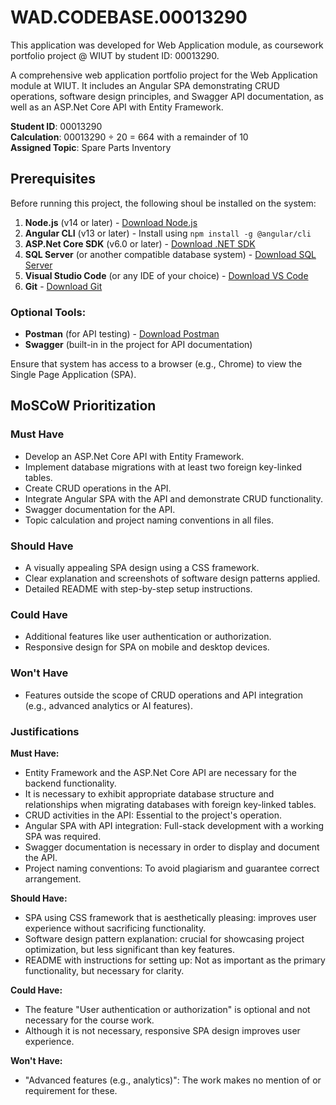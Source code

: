 # WAD.CODEBASE.00013290

This application was developed for Web Application module, as coursework portfolio project @ WIUT by student ID: 00013290.

A comprehensive web application portfolio project for the Web Application module at WIUT. It includes an Angular SPA demonstrating CRUD operations, software design principles, and Swagger API documentation, as well as an ASP.Net Core API with Entity Framework.

**Student ID**: 00013290  
**Calculation**: 00013290 ÷ 20 = 664 with a remainder of 10  
**Assigned Topic**: Spare Parts Inventory 

## Prerequisites

Before running this project, the following shoul be installed on the system:

1. **Node.js** (v14 or later) - [Download Node.js](https://nodejs.org/)
2. **Angular CLI** (v13 or later) - Install using `npm install -g @angular/cli`
3. **ASP.Net Core SDK** (v6.0 or later) - [Download .NET SDK](https://dotnet.microsoft.com/download)
4. **SQL Server** (or another compatible database system) - [Download SQL Server](https://www.microsoft.com/en-us/sql-server/)
5. **Visual Studio Code** (or any IDE of your choice) - [Download VS Code](https://code.visualstudio.com/)
6. **Git** - [Download Git](https://git-scm.com/)

### Optional Tools:
- **Postman** (for API testing) - [Download Postman](https://www.postman.com/)
- **Swagger** (built-in in the project for API documentation)

Ensure that system has access to a browser (e.g., Chrome) to view the Single Page Application (SPA).

## MoSCoW Prioritization

### Must Have
- Develop an ASP.Net Core API with Entity Framework.
- Implement database migrations with at least two foreign key-linked tables.
- Create CRUD operations in the API.
- Integrate Angular SPA with the API and demonstrate CRUD functionality.
- Swagger documentation for the API.
- Topic calculation and project naming conventions in all files.

### Should Have
- A visually appealing SPA design using a CSS framework.
- Clear explanation and screenshots of software design patterns applied.
- Detailed README with step-by-step setup instructions.

### Could Have
- Additional features like user authentication or authorization.
- Responsive design for SPA on mobile and desktop devices.

### Won't Have
- Features outside the scope of CRUD operations and API integration (e.g., advanced analytics or AI features).

### Justifications
**Must Have:**
 - Entity Framework and the ASP.Net Core API are necessary for the backend 
   functionality.
 - It is necessary to exhibit appropriate database structure and relationships when 
   migrating databases with foreign key-linked tables.
 - CRUD activities in the API: Essential to the project's operation.
 - Angular SPA with API integration: Full-stack development with a working SPA was 
   required.
 - Swagger documentation is necessary in order to display and document the API.
 - Project naming conventions: To avoid plagiarism and guarantee correct arrangement.
   
**Should Have:**
 - SPA using CSS framework that is aesthetically pleasing: improves user experience without sacrificing functionality.
 - Software design pattern explanation: crucial for showcasing project optimization, but less significant than key features.
 - README with instructions for setting up: Not as important as the primary functionality, but necessary for clarity.
   
**Could Have:**
 - The feature "User authentication or authorization" is optional and not necessary for the course work.
 - Although it is not necessary, responsive SPA design improves user experience.

**Won't Have:**
 - "Advanced features (e.g., analytics)": The work makes no mention of or requirement for these.



